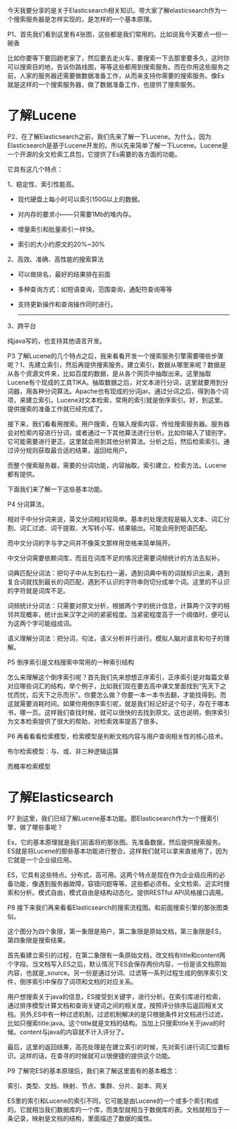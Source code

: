 今天我要分享的是关于Elasticsearch相关知识。带大家了解elasticsearch作为一个搜索服务器是怎样实现的，是怎样的一个基本原理。

P1、首先我们看到这里有4张图，这些都是我们常用的。比如说我今天要点一份一碗香

比如你要等下要回趟老家了，然后要去走火车，要搜索一下去那里要多久，这时你可以搜索目的地，告诉你路线图，等等这些都用到搜索服务。而在你用这些服务之前，人家的服务器还需要做数据准备工作，从而来支持你需要的搜索服务。像Es就是这样的一个搜索服务器，做了数据准备工作，也提供了搜索服务。



# 了解Lucene

P2、在了解Elasticsearch之前，我们先来了解一下Lucene。为什么，因为Elasticsearch是基于Lucene开发的。所以先来简单了解一下Lucene。Lucene是一个开源的全文检索工具包，它提供了Es需要的各方面的功能。

它具有这几个特点：

1、稳定性、索引性能高。

* 现代硬盘上每小时可以索引150G以上的数据。

* 对内存的要求小——只需要1Mb的堆内存。

* 增量索引和批量索引一样快。

* 索引的大小约原文的20%~30%

2、高效、准确、高性能的搜索算法

* 可以做排名，最好的结果排在前面

* 多种查询方式：如短语查询，范围查询，通配符查询等等

* 支持更新操作和查询操作同时进行。

  ***

3、跨平台

纯java写的，也支持其他语言开发。



P3  了解Lucene的几个特点之后，我来看看开发一个搜索服务引擎需要哪些步骤呢？1、先建立索引，然后再提供搜索服务。建立索引，数据从哪里来呢？数据是从各个资源文件来，比如百度的数据，是从各个网页中抽取出来。这里抽取Lucene有个现成的工具TIKA。抽取数据之后，对文本进行分词，这里就要用到分词器，用各种分词算法。Apache也有现成的分词jar。通过分词之后，得到各个词项，来建立索引。Lucene对文本检索，常用的索引就是倒序索引。好，到这里。提供搜索的准备工作就已经完成了。

接下来，我们看看用搜索。用户搜索，在输入搜索内容，传给搜索服务器。服务器会对检索内容进行分词，或者通过一下其他算法进行分析。比如你输入了错别字，它可能需要进行更正。这里就会用到其他分析算法。分析之后，然后检索索引。通过评分规则获取最合适的结果，返回给用户。

而整个搜索服务器，需要的分词功能，内容抽取，索引建立，检索方法。Lucene都有提供。

下面我们来了解一下这些基本功能。

P4 分词算法，

相对于中分分词来说，英文分词相对较简单。基本的处理流程是输入文本、词汇分割、词汇过滤、词干提取、大写转小写、结果输出。可能会用到短语匹配。

而中文分词的字与字之间并不像英文那样用空格来简单隔开。

中文分词需要依赖词库，而且在词库不足的情况还需要词频统计的方法去拟补。

词典匹配分词法：把句子中从左到右扫一遍，遇到词典中有的词就标识出来，遇到复合词就找到最长的词匹配，遇到不认识的字符串则切分成单个词。这里的不认识的字符就是词库不足。

词频统计分词法：只需要对原文分析，根据两个字的统计信息，计算两个汉字的相邻共现概率，统计出来汉字之间的紧密程度。当紧密程度高于一个阈值时，便可认为这两个字可能组成词。

语义理解分词法：把分词，句法，语义分析并行进行。模拟人脑对语言和句子的理解。



P5 倒序索引是文档搜索中常用的一种索引结构

怎么来理解这个倒序索引呢？首先我们先来想想正序索引，正序索引是对每篇文章对应哪些词汇的结构，举个例子，比如我们现在要去高中课文里面找到“先天下之忧而忧，后天下之乐而乐”。你要怎么做？你要一本一本书去翻，才能找得到。而这就需要消耗时间。如果你用倒序索引呢，就是我们标记好这个句子，存在于哪本书，哪一页。这样我们查找时候，就可以很快的去找到原文。这也说明，倒序索引为文本检索提供了很大的帮助，对检索效率提高了很多。



P6 再看看看检索模型，检索模型是判断文档内容与用户查询相关性的核心技术。

布尔检索模型：与、或、非三种逻辑运算

而概率检索模型



# 了解Elasticsearch

P7 到这里，我们已经了解Lucene基本功能。那Elasticsearch作为一个搜索引擎，做了哪些事呢？

Es，它的基本原理就是我们前面将的那张图。先准备数据，然后提供搜索服务。ES就是将Lucene的那些基本功能进行整合。这样我们就可以拿来直接用了，因为它就是一个企业级应用。

ES，它具有这些特点。分布式，高可用。这两个特点是现在作为企业级应用的必备功能，像遇到服务器故障，容错问题等等。这些都必须有。全文检索、近实时搜索和分析。模式自由，模式自由是结构动态化。提供RESTful API风格接口调用。

P8 接下来我们再来看看Elasticsearch的搜索流程图。和前面搜索引擎的那张图类似。

这个图分为四个象限，第一象限是用户，第二象限是原始文档，第三象限是ES，第四象限是搜索结果。

首先看建立索引的过程，在第二象限有一条原始文档，改文档有title和content两个字段。当文档写入ES之后，默认情况下ES会保存两份内容，一份是该文档原始内容，也就是_source。另一份是通过分词、过滤等一系列过程生成的倒序索引文件，倒序索引中保存了词项和文档的对应关系。

用户想搜索关于java的信息，ES接受到关键字，进行分析。在索引库进行检索，通过排序模型计算文档和查询关键词之间的相关度，按照评分排序后返回相关文档。另外,ES中有一种过滤机制，过滤机制解决的是只根据条件对文档进行过滤，比如只搜索title:java。这个title就是文档的结构。当加上只搜索title关于java的时候。content与java的内容就不计入评分了。

最后，这里的返回结果，高亮处理是在建立索引的时候，先对索引进行词汇位置标识。这样的话，在查寻的时候就可以很便捷的提供这个功能。

P9 了解完ES的基本原理后，我们来了解这里面有的基本概念：

索引、类型、文档、映射、节点、集群、分片、副本、网关

ES里的索引和Lucene的索引不同，它可能是由Lucene的一个或多个索引构成的。它就相当我们数据库的一个库，而类型就相当于数据库的表。文档就相当于一条记录，映射是文档的结构，里面描述了数据的属性。